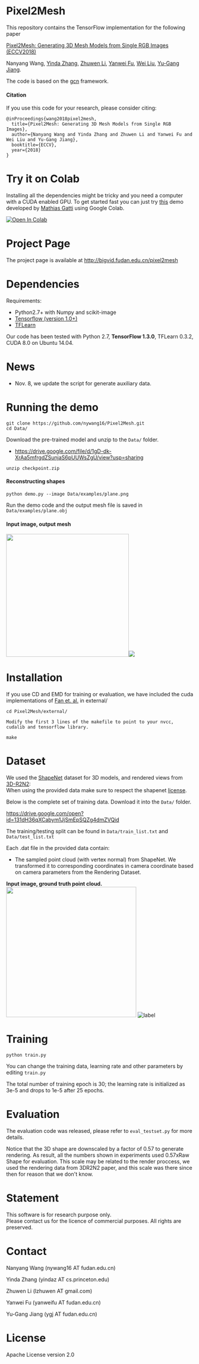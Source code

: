 # Pixel2Mesh
This repository contains the TensorFlow implementation for the following paper</br>

[Pixel2Mesh: Generating 3D Mesh Models from Single RGB Images (ECCV2018)](http://openaccess.thecvf.com/content_ECCV_2018/papers/Nanyang_Wang_Pixel2Mesh_Generating_3D_ECCV_2018_paper.pdf)</br>

Nanyang Wang, [Yinda Zhang](http://robots.princeton.edu/people/yindaz/), [Zhuwen Li](http://www.lizhuwen.com/), [Yanwei Fu](http://yanweifu.github.io/), [Wei Liu](http://www.ee.columbia.edu/~wliu/), [Yu-Gang Jiang](http://www.yugangjiang.info/).

The code is based on the [gcn](https://github.com/tkipf/gcn) framework.

#### Citation
If you use this code for your research, please consider citing:

    @inProceedings{wang2018pixel2mesh,
      title={Pixel2Mesh: Generating 3D Mesh Models from Single RGB Images},
      author={Nanyang Wang and Yinda Zhang and Zhuwen Li and Yanwei Fu and Wei Liu and Yu-Gang Jiang},
      booktitle={ECCV},
      year={2018}
    }

# Try it on Colab

Installing all the dependencies might be tricky and you need a computer with a CUDA enabled GPU. To get started fast you can just try [this](https://colab.research.google.com/drive/13xkSkvPaF5GU6Wpf35nVHUdP77oBVHlT#scrollTo=xXxbMrF4fdZs) demo developed by [Mathias Gatti](https://github.com/mathigatti) using Google Colab.

[![Open In Colab](https://colab.research.google.com/assets/colab-badge.svg)](https://colab.research.google.com/drive/13xkSkvPaF5GU6Wpf35nVHUdP77oBVHlT#scrollTo=xXxbMrF4fdZs)


# Project Page
The project page is available at http://bigvid.fudan.edu.cn/pixel2mesh

# Dependencies
Requirements:
* Python2.7+ with Numpy and scikit-image
* [Tensorflow (version 1.0+)](https://www.tensorflow.org/install/)
* [TFLearn](http://tflearn.org/installation/)

Our code has been tested with Python 2.7, **TensorFlow 1.3.0**, TFLearn 0.3.2, CUDA 8.0 on Ubuntu 14.04.

# News
- Nov. 8, we update the script for generate auxiliary data.

# Running the demo
```
git clone https://github.com/nywang16/Pixel2Mesh.git
cd Data/
```
Download the pre-trained model and unzip to the `Data/` folder.
* https://drive.google.com/file/d/1gD-dk-XrAa5mfrgdZSunjaS6pUUWsZgU/view?usp=sharing
```
unzip checkpoint.zip
```

#### Reconstructing shapes
    python demo.py --image Data/examples/plane.png
Run the demo code and the output mesh file is saved in `Data/examples/plane.obj` 

#### Input image, output mesh
<img src="./Docs/images/plane.png" width = "330px" /><img src="./Docs/images/plane.gif" />

# Installation

If you use CD and EMD for training or evaluation, we have included the cuda implementations of [Fan et. al.](https://github.com/fanhqme/PointSetGeneration) in external/

    cd Pixel2Mesh/external/

    Modify the first 3 lines of the makefile to point to your nvcc, cudalib and tensorflow library.

    make


# Dataset

We used the [ShapeNet](https://www.shapenet.org) dataset for 3D models, and rendered views from [3D-R2N2](https://github.com/chrischoy/3D-R2N2):</br>
When using the provided data make sure to respect the shapenet [license](https://shapenet.org/terms).

Below is the complete set of training data. Download it into the `Data/` folder.

https://drive.google.com/open?id=131dH36qXCabym1JjSmEpSQZg4dmZVQid </br>


The training/testing split can be found in `Data/train_list.txt` and `Data/test_list.txt` </br>
    
Each .dat file in the provided data contain: </br>
* The sampled point cloud (with vertex normal) from ShapeNet. We transformed it to corresponding coordinates in camera coordinate based on camera parameters from the Rendering Dataset.

**Input image, ground truth point cloud.**</br>
<img src="./Docs/images/car_example.png" width = "350px" />
![label](./Docs/images/car_example.gif)

# Training
    python train.py
You can change the training data, learning rate and other parameters by editing `train.py`

The total number of training epoch is 30; the learning rate is initialized as 3e-5 and drops to 1e-5 after 25 epochs.

# Evaluation
The evaluation code was released, please refer to `eval_testset.py` for more details.

Notice that the 3D shape are downscaled by a factor of 0.57 to generate rendering. As result, all the numbers shown in experiments used 0.57xRaw Shape for evaluation. This scale may be related to the render proccess, we used the rendering data from 3DR2N2 paper, and this scale was there since then for reason that we don't know.

# Statement
This software is for research purpose only. </br>
Please contact us for the licence of commercial purposes. All rights are preserved.

# Contact
Nanyang Wang (nywang16 AT fudan.edu.cn)

Yinda Zhang (yindaz AT cs.princeton.edu)

Zhuwen Li (lzhuwen AT gmail.com)

Yanwei Fu (yanweifu AT fudan.edu.cn)

Yu-Gang Jiang (ygj AT fudan.edu.cn)

# License
Apache License version 2.0
